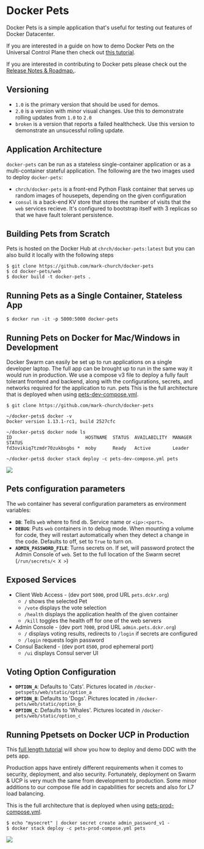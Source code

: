 # Docker Pets

Docker Pets is a simple application that's useful for testing out features of Docker Datacenter.

If you are interested in a guide on how to demo Docker Pets on the Universal Control Plane then check out [this tutorial](https://github.com/mark-church/docker-pets/blob/master/DEMO-DDC.md).

If you are interested in contributing to Docker pets please check out the [Release Notes & Roadmap.](https://github.com/mark-church/docker-pets/blob/master/ROADMAP.md).

## Versioning

- `1.0` is the primary version that should be used for demos.
- `2.0` is a version with minor visual changes. Use this to demonstrate rolling updates from `1.0` to `2.0`
- `broken` is a version that reports a failed healthcheck. Use this version to demonstrate an unsucessful rolling update.

## Application Architecture

`docker-pets` can be run as a stateless single-container application or as a multi-container stateful application. The following are the two images used to deploy `docker-pets`:

- `chrch/docker-pets` is a front-end Python Flask container that serves up random images of housepets, depending on the given configuration
- `consul` is a back-end KV store that stores the number of visits that the `web` services recieve. It's configured to bootstrap itself with 3 replicas so that we have fault tolerant persistence.

## Building Pets from Scratch
Pets is hosted on the Docker Hub at `chrch/docker-pets:latest` but you can also build it locally with the following steps

```
$ git clone https://github.com/mark-church/docker-pets
$ cd docker-pets/web
$ docker build -t docker-pets .
```



## Running Pets as a Single Container, Stateless App
```
$ docker run -it -p 5000:5000 docker-pets
```


## Running Pets on Docker for Mac/Windows in Development
Docker Swarm can easily be set up to run applications on a single developer laptop. The full app can be brought up to run in the same way it would run in production. We use a compose v3 file to deploy a fully fault tolerant frontend and backend, along with the configurations, secrets, and networks required for the application to run.
pets
This is the full architecture that is deployed when using [pets-dev-compose.yml](https://github.com/mark-church/docker-pets/blob/master/pets-dev-compose.yml).

```
$ git clone https://github.com/mark-church/docker-pets

~/docker-pets$ docker -v
Docker version 1.13.1-rc1, build 2527cfc

~/docker-pets$ docker node ls
ID                           HOSTNAME  STATUS  AVAILABILITY  MANAGER STATUS
fd3ovikiq7tzmdr70zukbsgbs *  moby      Ready   Active        Leader

~/docker-pets$ docker stack deploy -c pets-dev-compose.yml pets
```

![](docs/images/pets-dev-arch.png) 


## Pets configuration parameters
The `web` container has several configuration parameters as environment variables:


- **`DB`**: Tells `web` where to find `db`. Service name or `<ip>:<port>`.
- **`DEBUG`**: Puts `web` containers in to debug mode. When mounting a volume for code, they will restart automatically when they detect a change in the code. Defaults to off, set to `True` to turn on.
- **`ADMIN_PASSWORD_FILE`**: Turns secrets on. If set, will password protect the Admin Console of `web`. Set to the full location of the Swarm secret (`/run/secrets/< X >`)

## Exposed Services
- Client Web Access - (dev port `5000`, prod URL `pets.dckr.org`)
	- `/` shows the selected Pet
	- `/vote` displays the vote selection
	- `/health` displays the application health of the given container
	- `/kill` toggles the health off for one of the web servers
- Admin Console - (dev port `7000`, prod URL `admin.pets.dckr.org`)
	- `/` displays voting results, redirects to `/login` if secrets are configured
	- `/login` requests login password
- Consul Backend - (dev port `8500`, prod ephemeral port)
	- `/ui` displays Consul server UI

## Voting Option Configuration

- **`OPTION_A`**: Defaults to 'Cats'. Pictures located in `/docker-petspets/web/static/option_a`
- **`OPTION_B`**: Defaults to 'Dogs'. Pictures located in `/docker-pets/web/static/option_b`
- **`OPTION_C`**: Defaults to 'Whales'. Pictures located in `/docker-pets/web/static/option_c`





## Running Ppetsets on Docker UCP in Production
This [full length tutorial](https://github.com/mark-church/docker-pets/blob/master/DEMO-DDC.md) will show you how to deploy and demo DDC with the pets app.

Production apps have entirely different requirements when it comes to security, deployment, and also security. Fortunately, deployment on Swarm & UCP is very much the same from development to production. Some minor additions to our compose file add in capabilities for secrets and also for L7 load balancing.

This is the full architecture that is deployed when using [pets-prod-compose.yml](https://github.com/mark-church/docker-pets/blob/master/pets-prod-compose.yml).

```
$ echo "mysecret" | docker secret create admin_password_v1 -
$ docker stack deploy -c pets-prod-compose.yml pets
```

![](docs/images/pets-prod-arch.png) 
